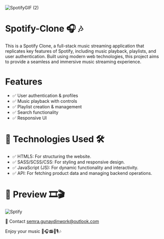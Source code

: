 ![SpotifyGIF (2)](https://github.com/user-attachments/assets/ece97068-f08a-4e52-8a86-58fa67a9d9c2)


# Spotify-Clone 🎧 🎶

This is a Spotify Clone, a full-stack music streaming application that replicates key features of Spotify, including music playback, playlists, and user authentication. 
Built using modern web technologies, this project aims to provide a seamless and immersive music streaming experience.

# Features
- ✅ User authentication & profiles
- ✅ Music playback with controls
- ✅ Playlist creation & management
- ✅ Search functionality
- ✅ Responsive UI

# 🧰 Technologies Used 🛠️
- ✅ HTML5: For structuring the website.
- ✅ SASS/SCSS/CSS: For styling and responsive design.
- ✅ JavaScript (JS): For dynamic functionality and interactivity.
- ✅ API: For fetching product data and managing backend operations.

# 📸 Preview 🎞️🎬

![Sptify](https://github.com/user-attachments/assets/295964eb-fd3e-4109-b392-c2ec66a95c10)




📧 Contact
semra.gunaydinwork@outlook.com

Enjoy your music 🎼🎧📻🎹🎙️🎶
